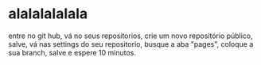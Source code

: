 # alalalalalala
entre no git hub,
vá no seus repositorios,
crie um novo repositório público,
salve,
vá nas settings do seu repositorio,
busque a aba "pages",
coloque a sua branch,
salve e espere 10 minutos.
